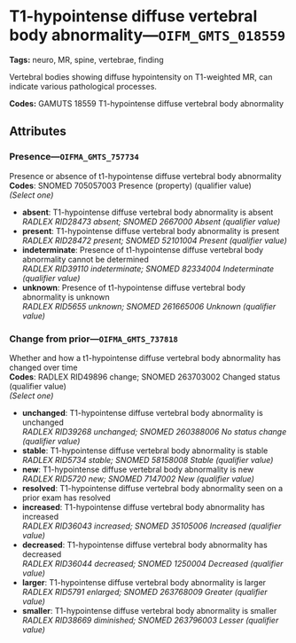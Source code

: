 # T1-hypointense diffuse vertebral body abnormality—`OIFM_GMTS_018559`

**Tags:** neuro, MR, spine, vertebrae, finding

Vertebral bodies showing diffuse hypointensity on T1-weighted MR, can indicate various pathological processes.

**Codes:** GAMUTS 18559 T1-hypointense diffuse vertebral body abnormality

## Attributes

### Presence—`OIFMA_GMTS_757734`

Presence or absence of t1-hypointense diffuse vertebral body abnormality  
**Codes**: SNOMED 705057003 Presence (property) (qualifier value)  
*(Select one)*

- **absent**: T1-hypointense diffuse vertebral body abnormality is absent  
_RADLEX RID28473 absent; SNOMED 2667000 Absent (qualifier value)_
- **present**: T1-hypointense diffuse vertebral body abnormality is present  
_RADLEX RID28472 present; SNOMED 52101004 Present (qualifier value)_
- **indeterminate**: Presence of t1-hypointense diffuse vertebral body abnormality cannot be determined  
_RADLEX RID39110 indeterminate; SNOMED 82334004 Indeterminate (qualifier value)_
- **unknown**: Presence of t1-hypointense diffuse vertebral body abnormality is unknown  
_RADLEX RID5655 unknown; SNOMED 261665006 Unknown (qualifier value)_

### Change from prior—`OIFMA_GMTS_737818`

Whether and how a t1-hypointense diffuse vertebral body abnormality has changed over time  
**Codes**: RADLEX RID49896 change; SNOMED 263703002 Changed status (qualifier value)  
*(Select one)*

- **unchanged**: T1-hypointense diffuse vertebral body abnormality is unchanged  
_RADLEX RID39268 unchanged; SNOMED 260388006 No status change (qualifier value)_
- **stable**: T1-hypointense diffuse vertebral body abnormality is stable  
_RADLEX RID5734 stable; SNOMED 58158008 Stable (qualifier value)_
- **new**: T1-hypointense diffuse vertebral body abnormality is new  
_RADLEX RID5720 new; SNOMED 7147002 New (qualifier value)_
- **resolved**: T1-hypointense diffuse vertebral body abnormality seen on a prior exam has resolved  
- **increased**: T1-hypointense diffuse vertebral body abnormality has increased  
_RADLEX RID36043 increased; SNOMED 35105006 Increased (qualifier value)_
- **decreased**: T1-hypointense diffuse vertebral body abnormality has decreased  
_RADLEX RID36044 decreased; SNOMED 1250004 Decreased (qualifier value)_
- **larger**: T1-hypointense diffuse vertebral body abnormality is larger  
_RADLEX RID5791 enlarged; SNOMED 263768009 Greater (qualifier value)_
- **smaller**: T1-hypointense diffuse vertebral body abnormality is smaller  
_RADLEX RID38669 diminished; SNOMED 263796003 Lesser (qualifier value)_
